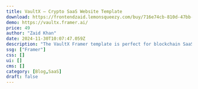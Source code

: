 ```yaml
---
title: VaultX — Crypto SaaS Website Template
download: https://frontendzaid.lemonsqueezy.com/buy/716e74cb-810d-47bb-9cf4-b23e42147581
demo: https://vaultx.framer.ai/
price: 49
author: "Zaid Khan"
date: 2024-11-30T10:07:47.059Z
description: "The VaultX Framer template is perfect for blockchain SaaS platforms and startups seeking a clean, modern, and stylish website designed to turn visitors into users and customers."
ssg: ["Framer"]
css: []
ui: []
cms: []
category: [Blog,SaaS]
draft: false
---
```

